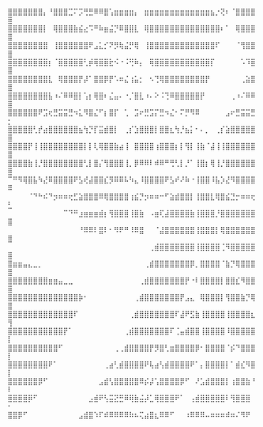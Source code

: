 ⣿⣿⣿⣿⣿⣿⣿⡄⠘⣿⣿⣿⣉⠍⡩⢛⣛⠿⠿⣿⢡⣶⣶⣶⣶⡄⠀⣶⣶⣶⣶⣶⣶⣶⣶⣶⣶⣶⣶⣶⣦⡐⢝⠆⠈⣿⣿⣿⣿⣿
⣿⣿⣿⣿⣿⣿⣿⡇⠀⢿⣿⣿⣿⣷⣮⣔⠩⠛⠷⣶⣬⡙⠿⣿⣿⣇⠀⢿⣿⣿⣿⣿⣿⣿⣿⣿⣿⣿⣿⣿⣿⣿⠆⠁⠀⢿⣿⣿⣿⣿
⣿⣿⣿⣿⣿⣿⣿⣿⠀⢸⣿⣿⣿⣿⣿⣿⠟⣠⣅⡊⠝⡻⢷⣬⡛⢿⠀⢸⣿⣿⣿⣿⣿⣿⣿⣿⣿⣿⣿⣿⣿⠏⠀⠀⠀⠈⢻⣿⣿⣿
⣿⣿⣿⣿⣿⣿⣿⣿⡆⠈⣿⣿⣿⣿⣿⢃⡾⢿⣿⣿⣗⠪⠐⠨⢛⠷⡄⠀⢿⣿⣿⣿⣿⣿⣿⣿⣿⣿⣿⣿⡏⠀⠀⠀⠀⠀⠡⠹⣿⣿
⣿⣿⣿⣿⣿⣿⣿⣿⣇⠀⢿⣿⣿⣿⡟⡼⠁⣿⣿⡿⡟⠡⠶⣌⢰⣥⡂⠀⠢⢙⢿⣿⣿⣿⣿⣿⣿⣿⣿⡟⠀⠀⠀⠀⠀⠀⢀⣵⣿⣿
⣿⣿⣿⣿⣿⣿⣿⣿⣧⠰⠌⠿⠿⣿⡇⢡⡆⢿⣿⠆⣌⣤⠄⠐⡈⣿⣇⠰⠄⠕⠨⢙⠿⣿⣿⣿⣿⣿⡟⠀⠀⠀⠀⠀⢀⠰⠌⠿⠿⣿
⣿⣿⣿⣿⣿⣿⠟⣩⢖⣛⣭⣭⣛⠲⣅⠻⣿⣌⠋⡆⣿⡏⠀⢁⠀⣩⠖⣛⣩⡍⣛⠲⣌⠂⠍⡛⠻⠿⠀⠀⠀⠀⠀⣠⠖⣛⣭⣭⣛⡂
⣿⣿⣿⣿⣿⢃⡞⣴⣿⣿⣿⣿⣿⣿⣦⢳⡙⡏⣭⣾⣿⡇⠀⢀⡎⣱⣿⣿⣿⡇⣿⣿⣆⢳⡘⣦⡅⠂⠄⡀⠀⢀⡎⣵⣿⣿⣿⣿⣿⣿
⣿⣿⣿⣿⡟⢸⢸⣿⣿⣿⣿⣿⣿⣿⣿⡇⡇⢇⢿⣿⣿⣷⣴⢸⠀⣿⣿⣿⣿⢰⣿⣿⣿⡆⡇⢻⡇⢸⣷⠈⣼⢸⢸⣿⣿⣿⣿⣿⣿⣿
⣿⣿⣿⣿⣷⢸⡘⣿⣿⣿⣿⣿⣿⣿⣿⢃⡇⣿⡌⢻⣿⣿⣿⢸⡀⡿⠿⠿⠇⠾⠿⠛⢛⢃⡇⡘⠁⢸⣿⡆⢿⢸⡘⣿⣿⣿⣿⣿⣿⣿
⠉⠛⠻⢿⣿⣧⠳⣜⠿⣿⣿⣿⣿⠟⣣⢞⣼⣿⣿⣎⡻⠿⠿⠧⠳⣄⠸⣿⣿⣿⣿⠟⣣⠞⠜⠷⠐⢸⣿⣿⠸⣧⡱⣜⠻⣿⣿⣿⣿⠿
⠀⠀⠀⠀⠈⠙⠓⠮⠙⡲⠶⠶⢖⣋⣵⣿⣿⣿⠿⢿⣿⣿⣿⣿⢰⣮⡙⡲⠶⠶⠒⠋⣵⣾⣿⣿⡇⢸⣿⣿⣇⢿⣿⣮⣙⡒⠶⠶⢖⣃
⠀⠀⠀⠀⠀⠀⠀⠀⠀⠀⠀⠉⠙⠛⣰⣶⣶⣶⣾⡆⢻⣿⣿⣿⢸⣿⣷⠀⠠⣶⢏⣼⣿⣿⣿⣿⣷⢸⣿⣿⣿⡘⣿⣿⣿⣿⣿⣿⣿⣿
⠀⠀⠀⠀⠀⠀⠀⠀⠀⠀⠀⠀⠀⠀⠘⠿⠿⠇⣿⠇⠂⠻⠟⠛⠸⠿⣿⠀⠀⠈⣼⣿⣿⣿⣿⣿⣿⢸⣿⣿⣿⡇⢿⣿⣿⣿⣿⣿⣿⣿
⠀⠀⠀⠀⠀⠀⠀⠀⠀⠀⠀⠀⠀⠀⠀⠀⠀⠀⠀⠀⠀⠀⠀⠀⠀⠀⠀⠀⢀⣾⣿⣿⣿⣿⣿⣿⣿⢸⣿⣿⣿⣿⢈⠻⣿⣿⣿⣿⣿⣿
⣿⣶⣶⣤⣄⣀⡀⠀⠀⠀⠀⠀⠀⠀⠀⠀⠀⠀⠀⠀⠀⠀⠀⠀⠀⠀⠀⢀⣾⣿⣿⣿⣿⣿⣿⣿⡿⡀⣿⣿⣿⣿⠈⣷⡙⢿⣿⣿⣿⣿
⣿⣿⣿⣿⣿⣿⣿⣿⣶⣶⣤⣀⣀⠀⠀⠀⠀⠀⠀⠀⠀⠀⠀⠀⠀⠀⢀⣾⣿⣿⣿⣿⣿⣿⣿⡟⠐⠇⣿⣿⣿⣿⡇⣿⣿⣎⠻⣿⣿⣿
⣿⣿⣿⣿⣿⣿⣿⣿⣿⣿⣿⣿⣿⣿⡷⠂⠀⠀⠀⠀⠀⠀⠀⠀⠀⢀⣾⣿⣿⣿⣿⣿⣿⣿⡟⣠⣄⠀⢿⣿⣿⣿⡇⢻⣿⣿⣷⡙⢿⣿
⣿⣿⣿⣿⣿⣿⣿⣿⣿⣿⣿⣿⣿⠏⠀⠀⠀⠀⠀⠀⠀⠀⠀⠀⢀⣾⣿⣿⣿⣿⣿⣿⣿⠏⣼⠟⣫⣷⢸⣿⣿⣿⣿⢸⣿⣿⣿⣿⣆⢻
⣿⣿⣿⣿⣿⣿⣿⣿⣿⣿⣿⡟⠁⠀⠀⠀⠀⠀⠀⠀⠀⠀⠀⢀⣾⣿⣿⣿⣿⣿⣿⣿⠏⢈⣤⣾⣿⣿⢸⣿⣿⣿⣿⠸⣿⣿⣿⣿⣿⡇
⣿⣿⣿⣿⣿⣿⣿⣿⣿⣿⠋⠀⠀⠀⠀⠀⠀⠀⠀⠀⠀⢀⢀⣾⣿⣿⣿⣿⡟⡻⣿⢃⣶⣿⣿⣿⣿⡿⠂⣿⣿⣿⣿⠈⡮⠙⣿⣿⣿⡇
⣿⣿⣿⣿⣿⣿⣿⣿⠟⠁⠀⠀⠀⠀⠀⠀⠀⠀⠀⢀⣴⢃⣾⣿⣿⣿⣿⠟⢧⣴⢣⣾⣿⣿⣿⣿⠟⠁⡄⣿⣿⣿⣿⡇⠁⣾⣎⠻⣿⡇
⣿⣿⣿⣿⣿⣿⡿⠋⠀⠀⠀⠀⠀⠀⠀⠀⠀⠀⣠⣾⢣⣿⣿⣿⣿⣿⠿⡮⡼⢡⣿⣿⣿⣿⡿⠋⠀⠜⣡⣾⣿⣿⣿⡇⢰⣿⣿⣷⠘⠇
⣿⣿⣿⣿⡿⠋⠀⠀⠀⠀⠀⠀⠀⠀⠀⠀⣠⣾⠟⢣⣭⣝⣛⠿⢿⣷⣬⡼⣁⢿⣿⣿⣿⠟⠁⠀⢠⣾⣿⣿⣿⣿⣿⠇⢻⣿⣿⣿⠀⠂
⣿⣿⡿⠋⠀⠀⠀⠀⠀⠀⠀⠀⠀⠀⣠⣾⣿⠱⠏⠾⠿⠿⠿⠿⠷⠦⢍⣴⣿⣆⠿⠿⠋⠀⠀⠰⠿⠿⠿⠤⠶⠶⠶⠾⠶⠌⠻⠟⠀⠀

